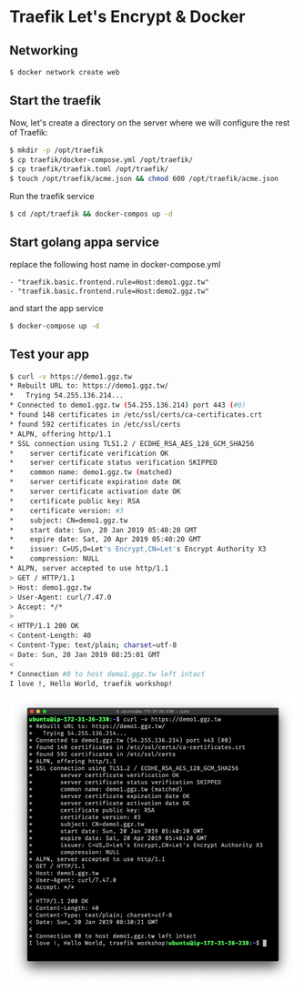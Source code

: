 # Traefik Let's Encrypt & Docker

## Networking

```sh
$ docker network create web
```

## Start the traefik

Now, let's create a directory on the server where we will configure the rest of Traefik:

```sh
$ mkdir -p /opt/traefik
$ cp traefik/docker-compose.yml /opt/traefik/
$ cp traefik/traefik.toml /opt/traefik/
$ touch /opt/traefik/acme.json && chmod 600 /opt/traefik/acme.json
```

Run the traefik service

```sh
$ cd /opt/traefik && docker-compos up -d
```

## Start golang appa service

replace the following host name in docker-compose.yml

```
- "traefik.basic.frontend.rule=Host:demo1.ggz.tw"
- "traefik.basic.frontend.rule=Host:demo2.ggz.tw"
```

and start the app service

```sh
$ docker-compose up -d
```

## Test your app

```sh
$ curl -v https://demo1.ggz.tw
* Rebuilt URL to: https://demo1.ggz.tw/
*   Trying 54.255.136.214...
* Connected to demo1.ggz.tw (54.255.136.214) port 443 (#0)
* found 148 certificates in /etc/ssl/certs/ca-certificates.crt
* found 592 certificates in /etc/ssl/certs
* ALPN, offering http/1.1
* SSL connection using TLS1.2 / ECDHE_RSA_AES_128_GCM_SHA256
* 	 server certificate verification OK
* 	 server certificate status verification SKIPPED
* 	 common name: demo1.ggz.tw (matched)
* 	 server certificate expiration date OK
* 	 server certificate activation date OK
* 	 certificate public key: RSA
* 	 certificate version: #3
* 	 subject: CN=demo1.ggz.tw
* 	 start date: Sun, 20 Jan 2019 05:40:20 GMT
* 	 expire date: Sat, 20 Apr 2019 05:40:20 GMT
* 	 issuer: C=US,O=Let's Encrypt,CN=Let's Encrypt Authority X3
* 	 compression: NULL
* ALPN, server accepted to use http/1.1
> GET / HTTP/1.1
> Host: demo1.ggz.tw
> User-Agent: curl/7.47.0
> Accept: */*
>
< HTTP/1.1 200 OK
< Content-Length: 40
< Content-Type: text/plain; charset=utf-8
< Date: Sun, 20 Jan 2019 08:25:01 GMT
<
* Connection #0 to host demo1.ggz.tw left intact
I love !, Hello World, traefik workshop!
```

<img src="./screen-demo.png" />
